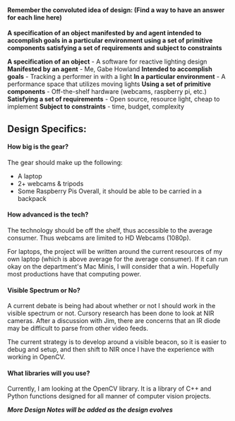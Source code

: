 #### Remember the convoluted idea of design: (Find a way to have an answer for each line here)

**A specification of an object
manifested by and agent
intended to accomplish goals
in a particular environment
using a set of primitive components
satisfying a set of requirements
and subject to constraints**

**A specification of an object** - A software for reactive lighting design
**Manifested by an agent** - Me, Gabe Howland
**Intended to accomplish goals** - Tracking a performer in with a light
**In a particular environment** - A performance space that utilizes moving lights
**Using a set of primitive components** - Off-the-shelf hardware (webcams, raspberry pi, etc.)
**Satisfying a set of requirements** -  Open source, resource light, cheap to implement
**Subject to constraints** - time, budget, complexity

## Design Specifics:

#### How big is the gear?
The gear should make up the following:
- A laptop
- 2+ webcams & tripods
- Some Raspberry Pis
Overall, it should be able to be carried in a backpack

#### How advanced is the tech?
The technology should be off the shelf, thus accessible to the average consumer. Thus webcams are limited to HD Webcams (1080p).

For laptops, the project will be written around the current resources of my own laptop (which is above average for the average consumer). If it can run okay on the department's Mac Minis, I will consider that a win. Hopefully most productions have that computing power.

#### Visible Spectrum or No?
A current debate is being had about whether or not I should work in the visible spectrum or not. Cursory research has been done to look at NIR cameras. After a discussion with Jim, there are concerns that an IR diode may be difficult to parse from other video feeds.

The current strategy is to develop around a visible beacon, so it is easier to debug and setup, and then shift to NIR once I have the experience with working in OpenCV.

#### What libraries will you use?
Currently, I am looking at the OpenCV library. It is a library of C++ and Python functions designed for all manner of computer vision projects.


***More Design Notes will be added as the design evolves***